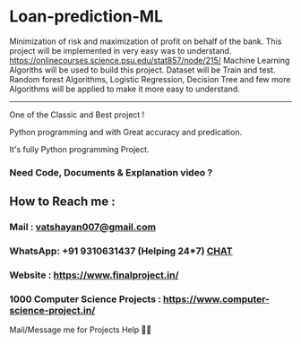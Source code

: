 # Loan-prediction-ML
Minimization of risk and maximization of profit on behalf of the bank.
This project will be implemented in very easy was to understand. 
https://onlinecourses.science.psu.edu/stat857/node/215/
Machine Learning Algoriths will be used to build this project.
Dataset will be Train and test.
Random forest Algorithms, Logistic Regression, Decision Tree and few more Algorithms will be applied to make it more easy to understand.





*****************************************************************************************************************************************************************************
One of the Classic and Best project ! 

Python programming and with Great accuracy and predication.

It's fully Python programming Project.

### Need Code, Documents & Explanation video ? 

## How to Reach me :

### Mail : vatshayan007@gmail.com 

### WhatsApp: **+91 9310631437** (Helping 24*7) **[CHAT](https://wa.me/message/CHWN2AHCPMAZK1)** 

### Website : https://www.finalproject.in/

### 1000 Computer Science Projects : https://www.computer-science-project.in/

Mail/Message me for Projects Help 🙏🏻
